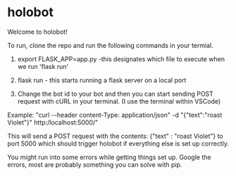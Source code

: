 # holobot

Welcome to holobot!

To run, clone the repo and run the following commands in your termial.

1. export FLASK_APP=app.py -this designates which file to execute when we run 'flask run'

2. flask run - this starts running a flask server on a local port

3. Change the bot id to your bot and then you can start sending POST request with cURL in your terminal. (I use the terminal within VSCode) 

Example: "curl --header content-Type: application/json" -d "{\"text\":\"roast Violet\"}" http:/localhost:5000/"

This will send a POST request with the contents: {"text" : "roast Violet"} to port 5000
which should trigger holobot if everything else is set up correctly.

You might run into some errors while getting things set up. Google the errors, most are probably something you can solve with pip.
